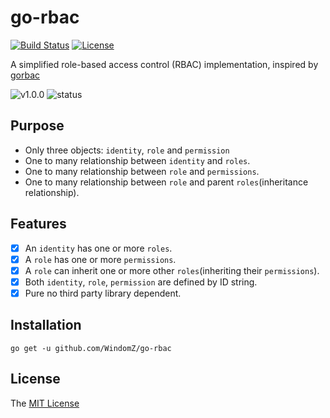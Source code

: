 # go-rbac
[![Build Status](https://travis-ci.org/WindomZ/go-rbac.svg?branch=master)](https://travis-ci.org/WindomZ/go-rbac)
[![License](https://img.shields.io/badge/license-MIT-green.svg)](https://opensource.org/licenses/MIT)

A simplified role-based access control (RBAC) implementation, 
inspired by [gorbac](https://github.com/mikespook/gorbac)

![v1.0.0](https://img.shields.io/badge/version-v1.0.0-green.svg)
![status](https://img.shields.io/badge/status-stable-green.svg)

## Purpose

* Only three objects: `identity`, `role` and `permission`
* One to many relationship between `identity` and `roles`.
* One to many relationship between `role` and `permissions`.
* One to many relationship between `role` and parent `roles`(inheritance relationship).

## Features

- [x] An `identity` has one or more `roles`.
- [x] A `role` has one or more `permissions`.
- [x] A `role` can inherit one or more other `roles`(inheriting their `permissions`).
- [x] Both `identity`, `role`, `permission` are defined by ID string.
- [x] Pure no third party library dependent.

## Installation

```
go get -u github.com/WindomZ/go-rbac
```

## License

The [MIT License](https://github.com/WindomZ/go-rbac/blob/master/LICENSE)
